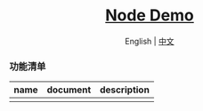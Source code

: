 <h1 align="center">
  <a href="https://github.com/chuxin-cs" target="_blank">Node Demo</a>
</h1>

<p align="center">

</p>

<p align="center">
  <span>English | <a href="./README.zh-CN.md">中文</a></span>
</p>

### 功能清单
| name  |  document  | description |
| -------- | --------- |--------- |
|   |     |  |
